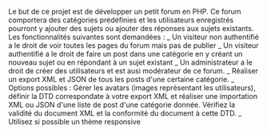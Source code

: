 Le but de ce projet est de développer un petit forum en PHP. Ce forum comportera des catégories prédéfinies et les
utilisateurs enregistrés pourront y ajouter des sujets ou ajouter des réponses aux sujets existants. Les fonctionnalités
suivantes sont demandées :
_ Un visiteur non authentifié a le droit de voir toutes les pages du forum mais pas de publier
_ Un visiteur authentifié a le droit de faire un post dans une catégorie en y créant un nouveau sujet ou en répondant à
    un sujet existant
_ Un administrateur a le droit de créer des utilisateurs et est ausi modérateur de ce forum.
_ Réaliser un export XML et JSON de tous les posts d'une certaine catégorie.
_ Options possibles : Gérer les avatars (images représentant les utilisateurs), définir la DTD correspondate à votre
    export XML et réaliser une importation XML ou JSON d'une liste de post d'une catégorie donnée. Vérifiez la validité
    du document XML et la conformité du document à cette DTD.
_ Utilisez si possible un thème responsive